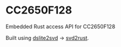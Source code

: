 # CC2650F128

Embedded Rust access API for CC2650F128

Built using [dslite2svd] → [svd2rust].

[dslite2svd]: https://github.com/m-labs/dslite2svd
[svd2rust]: https://github.com/rust-embedded/svd2rust
